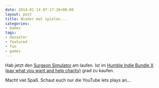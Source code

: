 ```yaml
---
date: 2014-01-14 07:17:16+00:00
layout: post
title: Wieder mal spielen...
categories:
- Games
tags:
- desaster
- featured
- fun
- games
---
```


Hab jetzt den [Surgeon Simulator](http://www.surgeonsimulator2013.com) am laufen. Ist im [Humble Indie Bundle X (pay what you want and help charity)](https://www.humblebundle.com/) grad zu kaufen.

Macht viel Spaß. Schaut euch nur die YouTube lets plays an...




